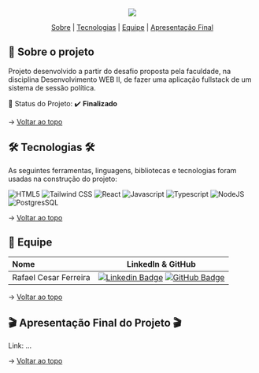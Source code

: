 <br id="topo">

<p align="center"> <img src="./banner.png" /></p>

<p align="center">
    <a href="#sobre">Sobre</a>  |     
    <a href="#tecnologias">Tecnologias</a>  |  
    <a href="#equipe">Equipe</a>  |  
    <a href="#final">Apresentação Final</a>
</p>

<span id="sobre">

## :bookmark_tabs: Sobre o projeto

Projeto desenvolvido a partir do desafio proposta pela faculdade, na disciplina Desenvolvimento WEB II, de fazer uma aplicação fullstack de um sistema de sessão política.

:pushpin: Status do Projeto: :heavy_check_mark: **Finalizado**

→ [Voltar ao topo](#topo)

<span id="tecnologias">

## 🛠️ Tecnologias 🛠️ 

As seguintes ferramentas, linguagens, bibliotecas e tecnologias foram usadas na construção do projeto:

<img src="https://img.shields.io/badge/HTML5-E34F26?style=for-the-badge&logo=html5&logoColor=white" alt="HTML5" />
<img src="https://img.shields.io/badge/Tailwind_CSS-38B2AC?style=for-the-badge&logo=tailwind-css&logoColor=white" alt="Tailwind CSS" /> 
<img src="https://img.shields.io/badge/React-20232A?style=for-the-badge&logo=react&logoColor=61DAFB" alt="React" /> 
<img src="https://img.shields.io/badge/JavaScript-323330?style=for-the-badge&logo=javascript&logoColor=F7DF1E" alt="Javascript" />
<img src="https://img.shields.io/badge/TypeScript-007ACC?style=for-the-badge&logo=typescript&logoColor=white" alt="Typescript" />
<img src="https://img.shields.io/badge/Node.js-43853D?style=for-the-badge&logo=node.js&logoColor=white" alt="NodeJS" />
<img src="https://img.shields.io/badge/PostgreSQL-316192?style=for-the-badge&logo=postgresql&logoColor=white" alt="PostgresSQL" />

→ [Voltar ao topo](#topo)

<span id="equipe">

## :busts_in_silhouette: Equipe
    
| Nome                    | LinkedIn & GitHub |
| :-----------------------| :---------------------------------------------------------------------------------------------------------------------------------------------------------------------------------------------------------------------------------------------------------------------------: | 
| Rafael Cesar Ferreira   | [![Linkedin Badge](https://img.shields.io/badge/Linkedin-blue?style=flat-square&logo=Linkedin&logoColor=white)](https://www.linkedin.com/in/rafael-cesar-ferreira-3894b8231/) [![GitHub Badge](https://img.shields.io/badge/GitHub-111217?style=flat-square&logo=github&logoColor=white)](https://github.com/rafaelcf00) |    


→ [Voltar ao topo](#topo)

<span id="final">

## :clapper: Apresentação Final do Projeto :clapper:
    
Link: ...
    

→ [Voltar ao topo](#topo)
